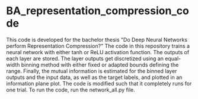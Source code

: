 # BA_representation_compression_code
This code is developed for the bachelor thesis "Do Deep Neural Networks perform Representation Compression?"
The code in this repository trains a neural network with either tanh or ReLU activation function. The outputs of each layer are stored.
The layer outputs get discretized using an equal-width binning method with either fixed or adapted bounds defining the range.
Finally, the mutual information is estimated for the binned layer outputs and the input data, as well as the target labels, and plotted in an information plane plot.
The code is modified such that it completely runs for one trial. To run the code, run the network_all.py file.
